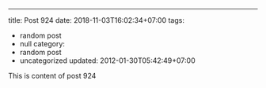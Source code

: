 ---
title: Post 924
date: 2018-11-03T16:02:34+07:00
tags:
  - random post
  - null
category:
  - random post
  - uncategorized
updated: 2012-01-30T05:42:49+07:00

This is content of post 924